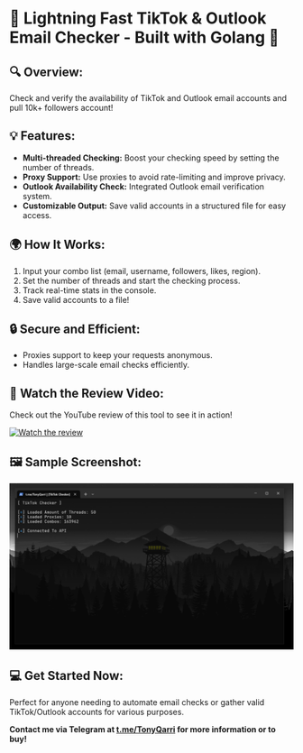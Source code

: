 # 🚀 **Lightning Fast TikTok & Outlook Email Checker - Built with Golang** 🚀

## 🔍 **Overview:**
Check and verify the availability of TikTok and Outlook email accounts and pull 10k+ followers account!

## 💡 **Features:**
- **Multi-threaded Checking:** Boost your checking speed by setting the number of threads.
- **Proxy Support:** Use proxies to avoid rate-limiting and improve privacy.
- **Outlook Availability Check:** Integrated Outlook email verification system.
- **Customizable Output:** Save valid accounts in a structured file for easy access.

## 🌍 **How It Works:**
1. Input your combo list (email, username, followers, likes, region).
2. Set the number of threads and start the checking process.
3. Track real-time stats in the console.
4. Save valid accounts to a file!

## 🔒 **Secure and Efficient:**
- Proxies support to keep your requests anonymous.
- Handles large-scale email checks efficiently.

## 🎥 **Watch the Review Video:**
Check out the YouTube review of this tool to see it in action!

[![Watch the review](https://img.youtube.com/vi/8JrBsrm6HSc/maxresdefault.jpg)](https://youtu.be/8JrBsrm6HSc?si=Xjt-OcGUCMujXEKb)

## 🖼️ **Sample Screenshot:**
![Sample Image](https://github.com/0xReii/TikTok-PullBot-Golang/blob/main/Update.PNG)

## 💻 **Get Started Now:**
Perfect for anyone needing to automate email checks or gather valid TikTok/Outlook accounts for various purposes.

**Contact me via Telegram at [t.me/TonyQarri](https://t.me/TonyQarri) for more information or to buy!**
